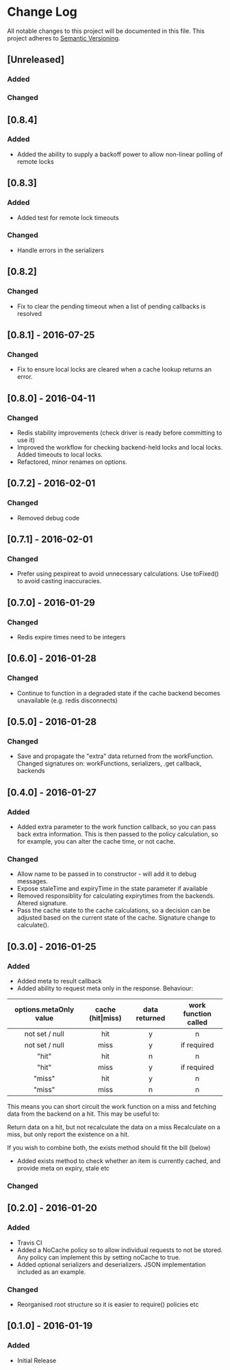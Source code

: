 # Change Log
All notable changes to this project will be documented in this file.
This project adheres to [Semantic Versioning](http://semver.org/).

## [Unreleased]

### Added

### Changed


## [0.8.4]

### Added
- Added the ability to supply a backoff power to allow non-linear polling of remote locks


## [0.8.3]

### Added
- Added test for remote lock timeouts

### Changed
- Handle errors in the serializers 



## [0.8.2]

### Changed
 - Fix to clear the pending timeout when a list of pending callbacks is resolved

## [0.8.1] - 2016-07-25

### Changed
- Fix to ensure local locks are cleared when a cache lookup returns an error.

## [0.8.0] - 2016-04-11

### Changed
- Redis stability improvements (check driver is ready before committing to use it)
- Improved the workflow for checking backend-held locks and local locks. Added timeouts to local locks.
- Refactored, minor renames on options.

## [0.7.2] - 2016-02-01

### Changed
- Removed debug code

## [0.7.1] - 2016-02-01

### Changed
- Prefer using pexpireat to avoid unnecessary calculations. Use toFixed() to avoid casting inaccuracies.

## [0.7.0] - 2016-01-29

### Changed
- Redis expire times need to be integers

## [0.6.0] - 2016-01-28

### Changed
- Continue to function in a degraded state if the cache backend becomes unavailable (e.g. redis disconnects)

## [0.5.0] - 2016-01-28

### Changed
- Save and propagate the "extra" data returned from the workFunction. Changed signatures on: workFunctions, serializers, .get callback, backends

## [0.4.0] - 2016-01-27

### Added
- Added extra parameter to the work function callback, so you can pass back extra information. This is then passed to the policy calculation, so for example, you can alter the cache time, or not cache.

### Changed
- Allow name to be passed in to constructor - will add it to debug messages.
- Expose staleTime and expiryTime in the state parameter if available
- Removed responsiblity for calculating expirytimes from the backends. Altered signature.
- Pass the cache state to the cache calculations, so a decision can be adjusted based on the current state of the cache. Signature change to calculate().

## [0.3.0] - 2016-01-25
### Added
- Added meta to result callback
- Added ability to request meta only in the response. Behaviour:

| options.metaOnly value | cache (hit\|miss) | data returned | work function called |
|:---:|:---:|:---:|:---:|
| not set / null | hit | y | n |
| not set / null | miss | y | if required |
| "hit" | hit | n | n |
| "hit" | miss | y | if required |
| "miss" | hit | y | n |
| "miss" | miss | n | n |

This means you can short circuit the work function on a miss and fetching data from the backend on a hit. This may be useful to:

Return data on a hit, but not recalculate the data on a miss
Recalculate on a miss, but only report the existence on a hit.

If you wish to combine both, the exists method should fit the bill (below)

- Added exists method to check whether an item is currently cached, and provide meta on expiry, stale etc

### Changed


## [0.2.0] - 2016-01-20
### Added
- Travis CI
- Added a NoCache policy so to allow individual requests to not be stored. Any policy can implement this by setting noCache to true.
- Added optional serializers and deserializers. JSON implementation included as an example.

### Changed
- Reorganised root structure so it is easier to require() policies etc

## [0.1.0] - 2016-01-19
### Added
- Initial Release
